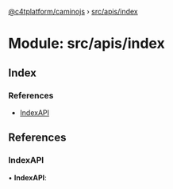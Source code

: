 [@c4tplatform/caminojs](../api.md) › [src/apis/index](src_apis_index.md)

# Module: src/apis/index

## Index

### References

* [IndexAPI](src_apis_index.md#indexapi)

## References

###  IndexAPI

• **IndexAPI**:
